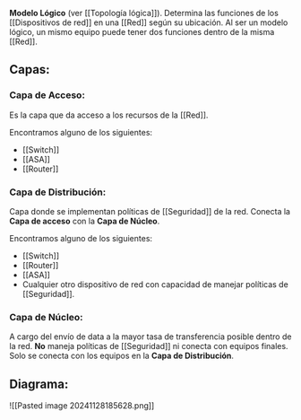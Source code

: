 **Modelo Lógico** (ver [[Topología lógica]]). Determina las funciones de los [[Dispositivos de red]] en una [[Red]] según su ubicación. Al ser un modelo lógico, un mismo equipo puede tener dos funciones dentro de la misma [[Red]].

## Capas:
### Capa de Acceso:
Es la capa que da acceso a los recursos de la [[Red]]. 

Encontramos alguno de los siguientes:
- [[Switch]]
- [[ASA]]
- [[Router]]

### Capa de Distribución: 
Capa donde se implementan políticas de [[Seguridad]] de la red. Conecta la **Capa de acceso** con la **Capa de Núcleo**. 

Encontramos alguno de los siguientes:
- [[Switch]]
- [[Router]]
- [[ASA]]
- Cualquier otro dispositivo de red con capacidad de manejar políticas de [[Seguridad]].

### Capa de Núcleo:
A cargo del envío de data a la mayor tasa de transferencia posible dentro de la red. **No** maneja políticas de [[Seguridad]] ni conecta con equipos finales. Solo se conecta con los equipos en la **Capa de Distribución**.

## Diagrama:
![[Pasted image 20241128185628.png]]
